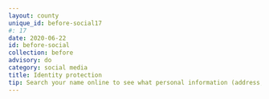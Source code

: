 ```yaml
---
layout: county 
unique_id: before-social17
#: 17
date: 2020-06-22
id: before-social
collection: before
advisory: do
category: social media
title: Identity protection
tip: Search your name online to see what personal information (address, cell phone number, etc.) is available readily and could put you in danger of doxxing. 
---
```


